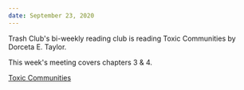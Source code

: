 ```yaml
---
date: September 23, 2020
---
```


Trash Club's bi-weekly reading club is reading Toxic Communities by Dorceta E. Taylor.

This week's meeting covers chapters 3 & 4.


[Toxic Communities](https://www.are.na/block/3488677)
